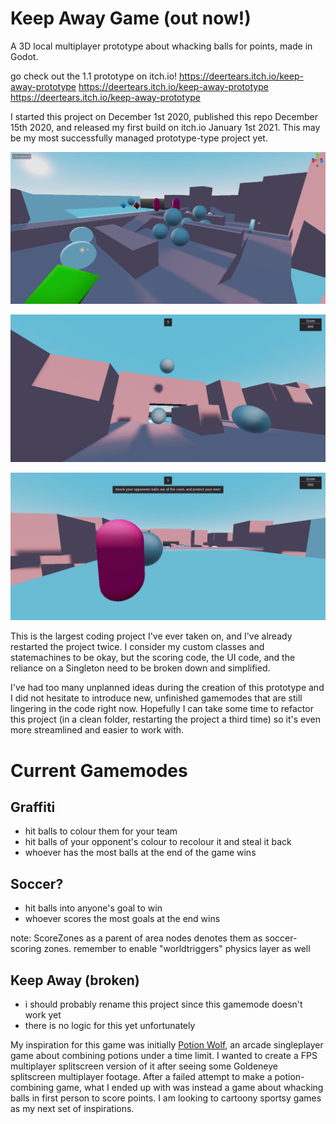 # Keep Away Game (out now!)
A 3D local multiplayer prototype about whacking balls for points, made in Godot. 

go check out the 1.1 prototype on itch.io!
https://deertears.itch.io/keep-away-prototype
https://deertears.itch.io/keep-away-prototype
https://deertears.itch.io/keep-away-prototype

I started this project on December 1st 2020, published this repo December 15th 2020, and released my first build on itch.io January 1st 2021. This may be my most successfully managed prototype-type project yet.

<!-- <img src="/docs/images/2020-12-16_editor.jpg" alt="Screenshot of Editor Prototype Level"/> -->

![Screenshot of Editor Prototype Level](/docs/images/2020-12-16_editor.jpg)

![Screenshot of Player Throwing Metal Ball in Prototype Level](/docs/images/2020-12-16_ingame0.jpg)

![Screenshot of Player looking at other Player](/docs/images/2020-12-16_ingame1.jpg)

This is the largest coding project I've ever taken on, and I've already restarted the project twice. I consider my custom classes and statemachines to be okay, but the scoring code, the UI code, and the reliance on a Singleton need to be broken down and simplified.

I've had too many unplanned ideas during the creation of this prototype and I did not hesitate to introduce new, unfinished gamemodes that are still lingering in the code right now. Hopefully I can take some time to refactor this project (in a clean folder, restarting the project a third time) so it's even more streamlined and easier to work with.

# Current Gamemodes

## Graffiti
- hit balls to colour them for your team
- hit balls of your opponent's colour to recolour it and steal it back
- whoever has the most balls at the end of the game wins

## Soccer?
- hit balls into anyone's goal to win
- whoever scores the most goals at the end wins

note: ScoreZones as a parent of area nodes denotes them as soccer-scoring zones. remember to enable "worldtriggers" physics layer as well

## Keep Away (broken)
- i should probably rename this project since this gamemode doesn't work yet
- there is no logic for this yet unfortunately

My inspiration for this game was initially [Potion Wolf](https://bitzawolf.itch.io/potion-wolf), an arcade singleplayer game about combining potions under a time limit. I wanted to create a FPS multiplayer splitscreen version of it after seeing some Goldeneye splitscreen multiplayer footage. After a failed attempt to make a potion-combining game, what I ended up with was instead a game about whacking balls in first person to score points. I am looking to cartoony sportsy games as my next set of inspirations.
